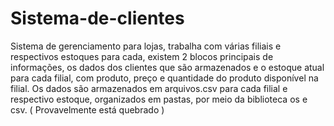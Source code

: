 # Sistema-de-clientes
 Sistema de gerenciamento para lojas, trabalha com várias filiais e respectivos estoques para cada, existem 2 blocos principais de informações, os dados dos clientes que são armazenados e o estoque atual para cada filial, com produto, preço e quantidade do produto disponível na filial. Os dados são armazenados em arquivos.csv para cada filial e respectivo estoque, organizados em pastas, por meio da biblioteca os e csv. ( Provavelmente está quebrado )
